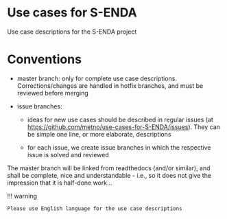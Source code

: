 # Use cases for S-ENDA
Use case descriptions for the S-ENDA project

# Conventions

* master branch: only for complete use case descriptions. Corrections/changes are handled in hotfix
  branches, and must be reviewed before merging
* issue branches: 

    * ideas for new use cases should be described in regular issues (at
      https://github.com/metno/use-cases-for-S-ENDA/issues). They can be simple one line, or more
      elaborate, descriptions

    * for each issue, we create issue branches in which the respective issue is solved and reviewed

The master branch will be linked from readthedocs (and/or similar), and shall be complete, nice and
understandable - i.e., so it does not give the impression that it is half-done work...

!!! warning

    Please use English language for the use case descriptions
